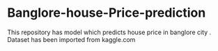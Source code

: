 # Banglore-house-Price-prediction
This repository has model which predicts house price in banglore city . Dataset has been imported from kaggle.com 
